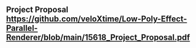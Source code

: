 
## Project Proposal https://github.com/veloXtime/Low-Poly-Effect-Parallel-Renderer/blob/main/15618_Project_Proposal.pdf

